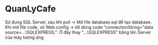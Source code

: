 # QuanLyCafe
Sử dụng SQL Server, sau khi pull -> Mở file database.sql để tạo database. Khi mở file code, vô Web.config -> tới dòng code "connectionString="data source=...\SQLEXPRESS;". Ở đây thay "...\SQLEXPRESS" bằng tên Server của máy tương ứng
